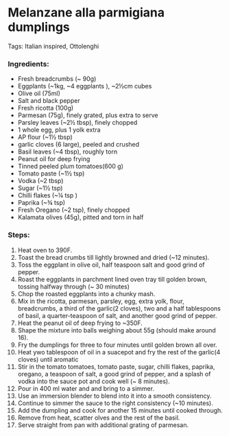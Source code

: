 # Melanzane alla parmigiana dumplings

Tags: Italian inspired, Ottolenghi

### Ingredients:

- Fresh breadcrumbs (~ 90g)
- Eggplants (~1kg, ~4 eggplants ), ~2½cm cubes
- Olive oil (75ml)
- Salt and black pepper
- Fresh ricotta (100g)
- Parmesan (75g), finely grated, plus extra to serve
- Parsley leaves (~2½ tbsp), finely chopped
- 1 whole egg, plus 1 yolk extra
- AP flour (~1½ tbsp)
- garlic cloves (6 large), peeled and crushed
- Basil leaves (~4 tbsp), roughly torn
- Peanut oil for deep frying
- Tinned peeled plum tomatoes(600 g)
- Tomato paste (~1½ tsp)
- Vodka (~2 tbsp)
- Sugar (~1½ tsp)
- Chilli flakes (~¼ tsp )
- Paprika (~¾ tsp)
- Fresh Oregano (~2 tsp), finely chopped
- Kalamata olives (45g), pitted and torn in half

### Steps:

1. Heat oven to 390F.
2. Toast the bread crumbs till lightly browned and dried (~12 minutes).
3. Toss the eggplant in olive oil, half teaspoon salt and good grind of pepper.
4. Roast the eggplants in parchment lined oven tray till golden brown, tossing halfway through (~ 30 minutes)
5. Chop the roasted eggplants into a chunky mash.
6. Mix in the ricotta, parmesan, parsley, egg, extra yolk, flour, breadcrumbs, a third of the garlic(2 cloves), two and a half tablespoons of basil, a quarter-teaspoon of salt, and another good grind of pepper.
7. Heat the peanut oil of deep frying to ~350F.
7. Shape the mixture into balls weighing about 55g (should make around 16).
8. Fry the dumplings for three to four minutes until golden brown all over.
9. Heat ywo tablespoon of oil in a suacepot and fry the rest of the garlic(4 cloves) until aromatic
10. Stir in the  tomato tomatoes, tomato paste, sugar, chilli flakes, paprika, oregano, a teaspoon of salt, a good grind of pepper, and a splash of vodka into the sauce pot and cook well (~ 8 minutes).
11. Pour in 400 ml water and and bring to a simmer. 
12. Use an immersion blender to blend into it into a smooth consistency.
13. Continue to simmer the sauce to the right consistency (~10 minutes).
14. Add the dumpling and cook for another 15 minutes until cooked through.
15. Remove from heat, scatter olves and the rest of the basil.
16. Serve straight from pan with additional grating of parmesan.
